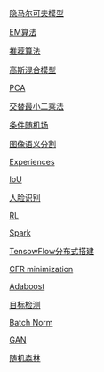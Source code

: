 <a href="隐马尔可夫模型.md">隐马尔可夫模型</a>

<a href="EM算法.MD">EM算法</a>

<a href="推荐算法.md">推荐算法</a>

<a href="高斯混合模型.md/">高斯混合模型</a>

<a href="PCA.md">PCA</a>

<a href="交替最小二乘法.md">交替最小二乘法</a>

<a href="条件随机场.md">条件随机场</a>

<a href="图像语义分割.md">图像语义分割</a>

<a href="Experiences.MD">Experiences</a>

<a href="IoU.md">IoU</a>

<a href="人脸识别.MD">人脸识别</a>

<a href="RL/readme.md">RL</a>

<a href="Spark/readme.md">Spark</a>

<a href="TensowFlow分布式搭建">TensowFlow分布式搭建</a>

<a href="CFR minimization.md">CFR minimization</a>

<a href="Adaboost.md">Adaboost</a>

<a href="目标检测/readme.md">目标检测</a>

<a href="Batch Norm.md">Batch Norm</a>

<a href="GAN.md">GAN</a>

<a href="随机森林.md">随机森林</a>

